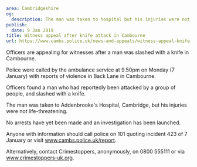 ```yaml
area: Cambridgeshire
og:
  description: The man was taken to hospital but his injuries were not life-threatening
publish:
  date: 9 Jan 2019
title: Witness appeal after knife attack in Cambourne
url: https://www.cambs.police.uk/news-and-appeals/witness-appeal-knife-attack-cambourne-back-lane
```

Officers are appealing for witnesses after a man was slashed with a knife in Cambourne.

Police were called by the ambulance service at 9.50pm on Monday (7 January) with reports of violence in Back Lane in Cambourne.

Officers found a man who had reportedly been attacked by a group of people, and slashed with a knife.

The man was taken to Addenbrooke's Hospital, Cambridge, but his injuries were not life-threatening.

No arrests have yet been made and an investigation has been launched.

Anyone with information should call police on 101 quoting incident 423 of 7 January or visit www.cambs.police.uk/report.

Alternatively, contact Crimestoppers, anonymously, on 0800 555111 or via www.crimestoppers-uk.org.
